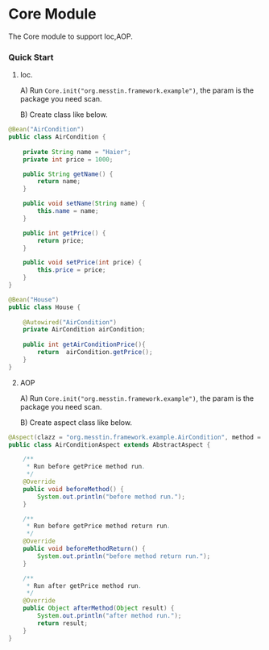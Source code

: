 # Core Module
The Core module to support Ioc,AOP.

### Quick Start
1. Ioc.
    
    A) Run `Core.init("org.messtin.framework.example")`, the param is the package you need scan.
    
    B) Create class like below.
```java
@Bean("AirCondition")
public class AirCondition {
    
    private String name = "Haier";
    private int price = 1000;

    public String getName() {
        return name;
    }

    public void setName(String name) {
        this.name = name;
    }

    public int getPrice() {
        return price;
    }

    public void setPrice(int price) {
        this.price = price;
    }
}
```

```java
@Bean("House")
public class House {
    
    @Autowired("AirCondition")
    private AirCondition airCondition;
    
    public int getAirConditionPrice(){
        return  airCondition.getPrice();
    }
}

```

2. AOP

    A) Run `Core.init("org.messtin.framework.example")`, the param is the package you need scan.

    B) Create aspect class like below.
```java
@Aspect(clazz = "org.messtin.framework.example.AirCondition", method = "getPrice")
public class AirConditionAspect extends AbstractAspect {

    /**
     * Run before getPrice method run.
     */
    @Override
    public void beforeMethod() {
        System.out.println("before method run.");
    }

    /**
     * Run before getPrice method return run.
     */
    @Override
    public void beforeMethodReturn() {
        System.out.println("before method return run.");
    }

    /**
     * Run after getPrice method run.
     */
    @Override
    public Object afterMethod(Object result) {
        System.out.println("after method run.");
        return result;
    }
}
```
